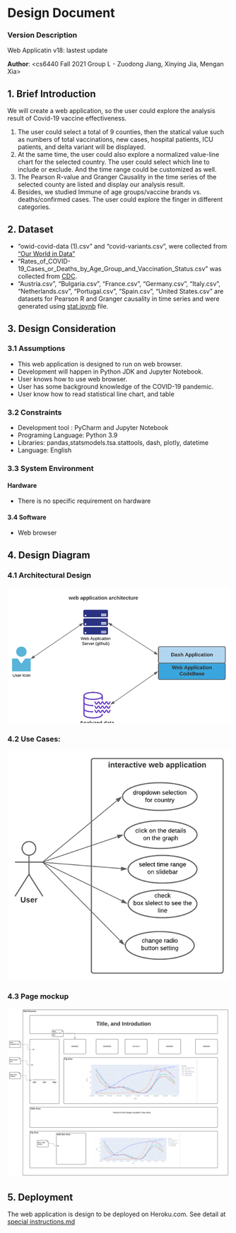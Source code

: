 # Design Document

### Version Description

Web Applicatin v18: lastest update

**Author**: \<cs6440 Fall 2021 Group L - Zuodong Jiang, Xinying Jia, Mengan Xia>

## 1. Brief Introduction

We will create a web application, so the user could explore the analysis result of Covid-19 vaccine effectiveness. 

1. The user could select a total of 9 counties, then the statical value such as numbers of total vaccinations, new cases, hospital patients, ICU patients, and delta variant will be displayed. 
2. At the same time, the user could also explore a normalized value-line chart for the selected country. The user could select which line to include or exclude. And the time range could be customized as well.
3. The Pearson R-value and Granger Causality in the time series of the selected county are listed and display our analysis result.
4. Besides, we studied Immune of age groups/vaccine brands vs. deaths/confirmed cases. The user could explore the finger in different categories. 

## 2. Dataset

- “owid-covid-data (1).csv” and “covid-variants.csv”, were collected from [“Our World in Data”](https://ourworldindata.org/)
- “Rates_of_COVID-19_Cases_or_Deaths_by_Age_Group_and_Vaccination_Status.csv” was collected from [CDC](https://data.cdc.gov/Public-Health-Surveillance/Rates-of-COVID-19-Cases-or-Deaths-by-Age-Group-and/3rge-nu2a).
- “Austria.csv”, “Bulgaria.csv”, “France.csv”, “Germany.csv”, “Italy.csv”, “Netherlands.csv”, “Portugal.csv”, “Spain.csv”, “United States.csv” are datasets for Pearson R and Granger causality in time series and were generated using [stat.ipynb](https://github.gatech.edu/mxia38/groupL_dash_app_cs6440_Fall2021/blob/master/stat.ipynb) file.


## 3. Design Consideration

### 3.1 Assumptions
- This  web application is designed to run on web browser.
- Development will happen in Python JDK and Jupyter Notebook.
- User knows how to use web browser.
- User has some background knowledge of the COVID-19 pandemic.
- User know how to read statistical line chart, and table

### 3.2 Constraints

- Development tool : PyCharm and Jupyter Notebook
- Programing Language: Python 3.9
- Libraries: pandas,statsmodels.tsa.stattools, dash, plotly, datetime
- Language: English

### 3.3 System Environment
#### Hardware
- There is no specific requirement on hardware

#### 3.4 Software
- Web browser

## 4. Design Diagram

### 4.1 Architectural Design

![architecture-GroupL.png](../images/architecture-GroupL.png)

### 4.2 Use Cases:

![useCase-GroupL.png](../images/useCase-GroupL.png)


### 4.3 Page mockup

![mockups-GroupL.png](../images/mockups-GroupL.png)

## 5. Deployment

The web application is design to be deployed on Heroku.com. See detail at [special instructions.md](https://github.gatech.edu/mxia38/groupL_dash_app_cs6440_Fall2021/blob/master/Final%20Delivery/Special%20Instructions.md)






